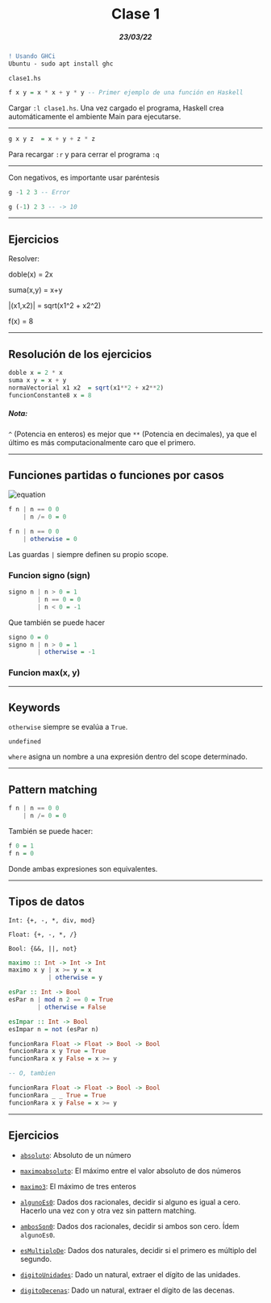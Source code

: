 <div align='center'>
  <h1>Clase 1</h1>
  <h5>23/03/22</h5>
</div>


```diff
! Usando GHCi
Ubuntu - sudo apt install ghc
```

`clase1.hs`
```haskell
f x y = x * x + y * y -- Primer ejemplo de una función en Haskell
```

Cargar `:l clase1.hs`. Una vez cargado el programa, Haskell crea automáticamente el ambiente Main para ejecutarse.

----

```haskell
g x y z  = x + y + z * z
```

Para recargar `:r` y para cerrar el programa `:q`

----

Con negativos, es importante usar paréntesis

```haskell
g -1 2 3 -- Error

g (-1) 2 3 -- -> 10
```

----

## Ejercicios 

Resolver:

doble(x) = 2x

suma(x,y) = x+y

|(x1,x2)| = sqrt(x1^2 + x2^2)

f(x) = 8

----

## Resolución de los ejercicios

```haskell
doble x = 2 * x
suma x y = x + y
normaVectorial x1 x2  = sqrt(x1**2 + x2**2)
funcionConstante8 x = 8
```

##### Nota:
`^` (Potencia en enteros) es mejor que `**` (Potencia en decimales), ya que el último es más computacionalmente caro que el primero.

----

## Funciones partidas o funciones por casos

![equation](./assets/piecewise.png)

```haskell
f n | n == 0 0 
    | n /= 0 = 0

f n | n == 0 0 
    | otherwise = 0
```

Las guardas `|` siempre definen su propio scope.

### Funcion signo (sign)

```haskell
signo n | n > 0 = 1
        | n == 0 = 0
        | n < 0 = -1
```

Que también se puede hacer 

```haskell
signo 0 = 0
signo n | n > 0 = 1
        | otherwise = -1
```

### Funcion max(x, y)

----

## Keywords

`otherwise` siempre se evalúa a `True`.

`undefined`

`where` asigna un nombre a una expresión dentro del scope determinado.

----

## Pattern matching

```haskell
f n | n == 0 0 
    | n /= 0 = 0
```

También se puede hacer:

```haskell
f 0 = 1
f n = 0
```

Donde ambas expresiones son equivalentes.

----

## Tipos de datos

`Int: {+, -, *, div, mod}`

`Float: {+, -, *, /}`

`Bool: {&&, ||, not}`

```haskell
maximo :: Int -> Int -> Int
maximo x y | x >= y = x
           | otherwise = y
```


```haskell
esPar :: Int -> Bool
esPar n | mod n 2 == 0 = True
        | otherwise = False

esImpar :: Int -> Bool
esImpar n = not (esPar n)
```

```haskell
funcionRara Float -> Float -> Bool -> Bool
funcionRara x y True = True
funcionRara x y False = x >= y

-- O, tambien

funcionRara Float -> Float -> Bool -> Bool
funcionRara _ _ True = True
funcionRara x y False = x >= y
```

----

## Ejercicios

- [`absoluto`](./ejercicios.hs): Absoluto de un número

- [`maximoabsoluto`](./ejercicios.hs): El máximo entre el valor absoluto de dos números

- [`maximo3`](./ejercicios.hs): El máximo de tres enteros

- [`algunoEs0`](./ejercicios.hs): Dados dos racionales, decidir si alguno es igual a cero. Hacerlo una vez con y otra vez sin pattern matching.

- [`ambosSon0`](./ejercicios.hs): Dados dos racionales, decidir si ambos son cero. Ídem `algunoEs0`.

- [`esMultiploDe`](./ejercicios.hs): Dados dos naturales, decidir si el primero es múltiplo del segundo. 

- [`digitoUnidades`](./ejercicios.hs): Dado un natural, extraer el dígito de las unidades.

- [`digitoDecenas`](./ejercicios.hs): Dado un natural, extraer el dígito de las decenas.

